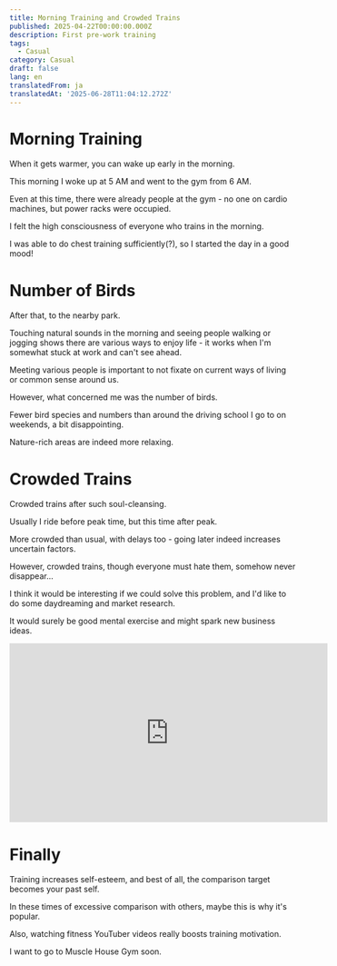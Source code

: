 ```yaml
---
title: Morning Training and Crowded Trains
published: 2025-04-22T00:00:00.000Z
description: First pre-work training
tags:
  - Casual
category: Casual
draft: false
lang: en
translatedFrom: ja
translatedAt: '2025-06-28T11:04:12.272Z'
---
```


# Morning Training

When it gets warmer, you can wake up early in the morning.

This morning I woke up at 5 AM and went to the gym from 6 AM.

Even at this time, there were already people at the gym - no one on cardio machines, but power racks were occupied.

I felt the high consciousness of everyone who trains in the morning.

I was able to do chest training sufficiently(?), so I started the day in a good mood!

# Number of Birds

After that, to the nearby park.

Touching natural sounds in the morning and seeing people walking or jogging shows there are various ways to enjoy life - it works when I'm somewhat stuck at work and can't see ahead.

Meeting various people is important to not fixate on current ways of living or common sense around us.

However, what concerned me was the number of birds.

Fewer bird species and numbers than around the driving school I go to on weekends, a bit disappointing.

Nature-rich areas are indeed more relaxing.

# Crowded Trains

Crowded trains after such soul-cleansing.

Usually I ride before peak time, but this time after peak.

More crowded than usual, with delays too - going later indeed increases uncertain factors.

However, crowded trains, though everyone must hate them, somehow never disappear...

I think it would be interesting if we could solve this problem, and I'd like to do some daydreaming and market research.

It would surely be good mental exercise and might spark new business ideas.

<iframe width="560" height="315" src=https://youtu.be/TCuU1OFOLVE?si=kKInryRxf6CnIoZf title="YouTube video player" frameborder="0" allow="accelerometer; autoplay; clipboard-write; encrypted-media; gyroscope; picture-in-picture" allowfullscreen></iframe>

# Finally

Training increases self-esteem, and best of all, the comparison target becomes your past self.

In these times of excessive comparison with others, maybe this is why it's popular.

Also, watching fitness YouTuber videos really boosts training motivation.

I want to go to Muscle House Gym soon.
